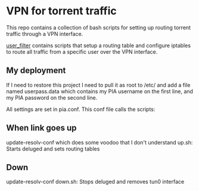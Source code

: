 VPN for torrent traffic
==========================

This repo contains a collection of bash scripts for setting up routing torrent traffic through a VPN interface.

[user_filter](user_filter) contains scripts that setup a routing table and configure iptables to route all traffic from a specific user over the VPN interface.

My deployment
--------------------------
If I need to restore this project I need to pull it as root to /etc/ and add a file named userpass.data which contains my PIA username on the first line, and my PIA password on the second line.

All settings are set in pia.conf. This conf file calls the scripts:

## When link goes up
update-resolv-conf which does some voodoo that I don't understand
up.sh: Starts deluged and sets routing tables

## Down
update-resolv-conf
down.sh: Stops deluged and removes tun0 interface
